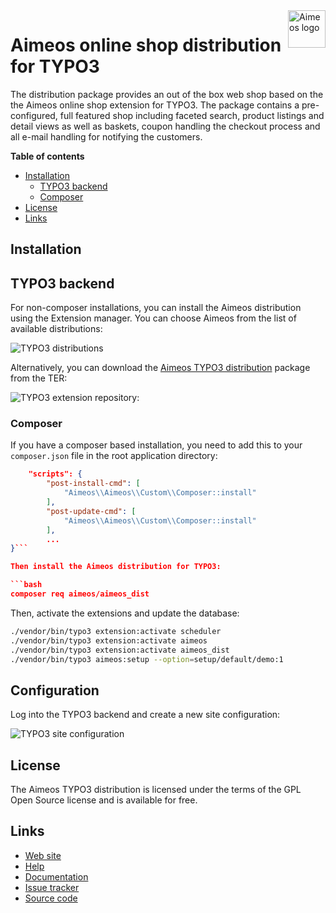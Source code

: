 <a href="https://aimeos.org/">
    <img src="https://aimeos.org/fileadmin/template/icons/logo.png" alt="Aimeos logo" title="Aimeos" align="right" height="60" />
</a>

# Aimeos online shop distribution for TYPO3

The distribution package provides an out of the box web shop based on the the Aimeos
online shop extension for TYPO3. The package contains a pre-configured, full featured shop
including faceted search, product listings and detail views as well as baskets, coupon
handling the checkout process and all e-mail handling for notifying the customers.

**Table of contents**
- [Installation](#installation)
    - [TYPO3 backend](#typo3-backend)
    - [Composer](#composer)
- [License](#license)
- [Links](#links)

## Installation

## TYPO3 backend

For non-composer installations, you can install the Aimeos distribution using the
Extension manager. You can choose Aimeos from the list of available distributions:

![TYPO3 distributions](https://aimeos.org/fileadmin/aimeos.org/images/aimeos-typo3-dist-install.png)

Alternatively, you can download the [Aimeos TYPO3 distribution](https://extensions.typo3.org/extension/aimeos_dist/)
package from the TER:

![TYPO3 extension repository:](https://aimeos.org/fileadmin/aimeos.org/images/aimeos-typo3-dist-install.png)

### Composer

If you have a composer based installation, you need to add this to your `composer.json`
file in the root application directory:

```json
    "scripts": {
        "post-install-cmd": [
            "Aimeos\\Aimeos\\Custom\\Composer::install"
        ],
        "post-update-cmd": [
            "Aimeos\\Aimeos\\Custom\\Composer::install"
        ],
        ...
}```

Then install the Aimeos distribution for TYPO3:

```bash
composer req aimeos/aimeos_dist
```

Then, activate the extensions and update the database:

```bash
./vendor/bin/typo3 extension:activate scheduler
./vendor/bin/typo3 extension:activate aimeos
./vendor/bin/typo3 extension:activate aimeos_dist
./vendor/bin/typo3 aimeos:setup --option=setup/default/demo:1
```

## Configuration

Log into the TYPO3 backend and create a new site configuration:

![TYPO3 site configuration](https://aimeos.org/fileadmin/aimeos.org/images/aimeos-typo3-siteconfig.png)

## License

The Aimeos TYPO3 distribution is licensed under the terms of the GPL Open Source
license and is available for free.

## Links

* [Web site](https://aimeos.org/TYPO3)
* [Help](https://aimeos.org/help)
* [Documentation](https://aimeos.org/docs/typo3/)
* [Issue tracker](https://github.com/aimeos/aimeos-typo3-dist/issues)
* [Source code](https://github.com/aimeos/aimeos-typo3-dist)
